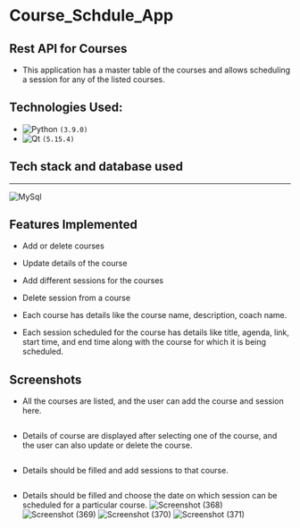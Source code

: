 # Course_Schdule_App
## Rest API for Courses
  - This application has a master table of the courses and allows scheduling a session for any of the listed courses.

## Technologies Used:
  - ![Python](https://img.shields.io/badge/python-3670A0?style=for-the-badge&logo=python&logoColor=ffdd54) `(3.9.0)`
  - ![Qt](https://img.shields.io/badge/Qt-%23217346.svg?style=for-the-badge&logo=Qt&logoColor=white) `(5.15.4)`

## Tech stack and database used
---
<img alt="MySql" src ="https://img.shields.io/badge/mysql-%23316192.svg?style=for-the-badge&logo=postgresql&logoColor=white"/>

## Features Implemented
 - Add or delete courses
 - Update details of the course
 - Add different sessions for the courses
 - Delete session from a course

 - Each course has details like the course name, description, coach name.
 - Each session scheduled for the course has details like title, agenda, link, start time, and end time along with the course for which it is being scheduled.

## Screenshots
 - All the courses are listed, and the user can add the course and session here.
 <img>

 - Details of course are displayed after selecting one of the course, and the user can also update or delete the course.
 <img>

 - Details should be filled and add sessions to that course.
 <img>

 - Details should be filled and choose the date on which session can be scheduled for a particular course.
 <img>![Screenshot (368)](https://user-images.githubusercontent.com/54246473/157073804-56f06e89-1b2b-4cf0-9850-81ab0f01366c.png)
![Screenshot (369)](https://user-images.githubusercontent.com/54246473/157073810-7f6ae663-6c55-4d0c-9ce4-0bac87090649.png)
![Screenshot (370)](https://user-images.githubusercontent.com/54246473/157073814-b4cba553-a93f-4e99-b304-ee6767eb3176.png)
![Screenshot (371)](https://user-images.githubusercontent.com/54246473/157073818-f3893a5d-64bf-422f-b970-9b4d915258d8.png)
